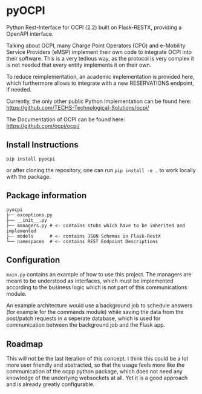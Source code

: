 # pyOCPI

Python Rest-Interface for OCPI (2.2) built on Flask-RESTX, providing a OpenAPI interface.

Talking about OCPI, many Charge Point Operators (CPO) and e-Mobility Service Providers (eMSP) implement their own code to integrate OCPI into their software.
This is a very tedious way, as the protocol is very complex it is not needed that every entity implements it on their own.

To reduce reimplementation, an academic implementation is provided here, which furthermore allows to integrate with a new RESERVATIONS endpoint, if needed.

Currently, the only other public Python Implementation can be found here:
https://github.com/TECHS-Technological-Solutions/ocpi/

The Documentation of OCPI can be found here:
https://github.com/ocpi/ocpi/

## Install Instructions

`pip install pyocpi`

or after cloning the repository, one can run `pip install -e .` to work locally with the package.

## Package information

```
pyocpi
├── exceptions.py
├── __init__.py
├── managers.py # <- contains stubs which have to be inherited and implemented
├── models      # <- contains JSON Schemas in Flask-RestX
└── namespaces  # <- contains REST Endpoint Descriptions
```

## Configuration

`main.py` contains an example of how to use this project.
The managers are meant to be understood as interfaces, which must be implemented according to the business logic which is not part of this communications module.

An example architecture would use a background job to schedule answers (for example for the commands module) while saving the data from the post/patch requests in a seperate database, which is used for communication between the background job and the Flask app.

## Roadmap

This will not be the last iteration of this concept.
I think this could be a lot more user friendly and abstracted, so that the usage feels more like the communication of the ocpp python package, which does not need any knowledge of the underlying websockets at all.
Yet it is a good approach and is already greatly configurable.

